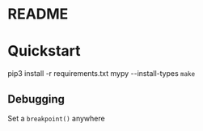 # README

# Quickstart
pip3 install -r requirements.txt
mypy --install-types
`make`
## Debugging
Set a `breakpoint()` anywhere

